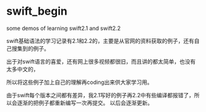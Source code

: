 # swift_begin
some demos of learning swift2.1 and swift2.2


swift基础语法的学习记录有2.1和2.2的，主要是从官网的资料获取的例子，还有自己搜集到的例子。

出于对swift语言的喜爱，还有网上很多视频都很旧，而且讲的都太简单，也没有太多中文的，

所以将这些例子加上自己的理解再coding出来供大家学习用。

由于swift每个版本之间都有差异，我2.1写好的例子再2.2中有些编译都报错了，所以会逐渐的把例子都重新编写一次再提交。
以后会逐渐更新。
